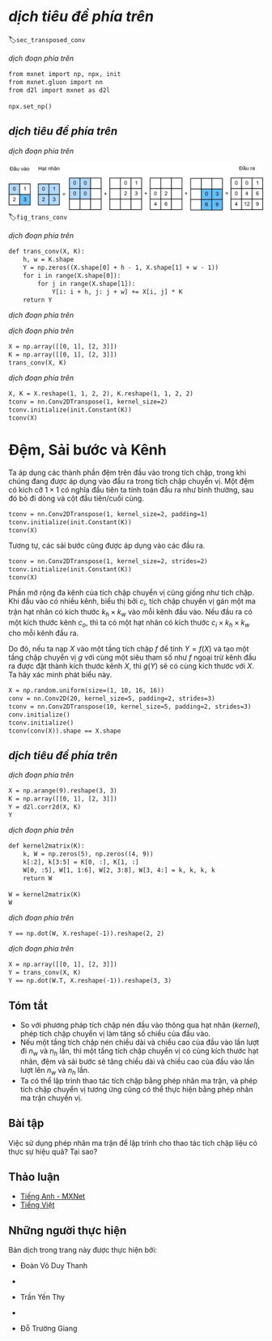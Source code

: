 <!-- ===================== Bắt đầu dịch Phần 1 ==================== -->
<!-- ========================================= REVISE - BẮT ĐẦU =================================== -->

<!--
# Transposed Convolution
-->

# *dịch tiêu đề phía trên*
:label:`sec_transposed_conv`


<!--
The layers we introduced so far for convolutional neural networks, 
including convolutional layers (:numref:`sec_conv_layer`) and pooling layers (:numref:`sec_pooling`), 
often reduce the input width and height, or keep them unchanged.
Applications such as semantic segmentation (:numref:`sec_semantic_segmentation`) and generative adversarial networks (:numref:`sec_dcgan`), 
however, require to predict values for each pixel and therefore needs to increase input width and height. 
Transposed convolution, also named fractionally-strided convolution :cite:`Dumoulin.Visin.2016` or deconvolution :cite:`Long.Shelhamer.Darrell.2015`, serves this purpose.
-->

*dịch đoạn phía trên*



```{.python .input  n=13}
from mxnet import np, npx, init
from mxnet.gluon import nn
from d2l import mxnet as d2l

npx.set_np()
```


<!--
## Basic 2D Transposed Convolution
-->

## *dịch tiêu đề phía trên*


<!--
Let us consider a basic case that both input and output channels are 1, with 0 padding and 1 stride.
:numref:`fig_trans_conv` illustrates how transposed convolution with a $2\times 2$ kernel is computed on the $2\times 2$ input matrix.
-->

*dịch đoạn phía trên*


<!--
![Transposed convolution layer with a $2\times 2$ kernel.](../img/trans_conv.svg)
-->


![*dịch mô tả phía trên*](../img/trans_conv.svg)
:label:`fig_trans_conv`


<!--
We can implement this operation by giving matrix kernel $K$ and matrix input $X$.
-->

*dịch đoạn phía trên*



```{.python .input}
def trans_conv(X, K):
    h, w = K.shape
    Y = np.zeros((X.shape[0] + h - 1, X.shape[1] + w - 1))
    for i in range(X.shape[0]):
        for j in range(X.shape[1]):
            Y[i: i + h, j: j + w] += X[i, j] * K
    return Y
```


<!--
Remember the convolution computes results by `Y[i, j] = (X[i: i + h, j: j + w] * K).sum()` (refer to `corr2d` in :numref:`sec_conv_layer`), which summarizes input values through the kernel.
While the transposed convolution broadcasts input values through the kernel, which results in a larger output shape.
-->

*dịch đoạn phía trên*


<!--
Verify the results in :numref:`fig_trans_conv`.
-->

*dịch đoạn phía trên*


```{.python .input}
X = np.array([[0, 1], [2, 3]])
K = np.array([[0, 1], [2, 3]])
trans_conv(X, K)
```


<!--
Or we can use `nn.Conv2DTranspose` to obtain the same results.
As `nn.Conv2D`, both input and kernel should be 4-D tensors.
-->

*dịch đoạn phía trên*


```{.python .input  n=17}
X, K = X.reshape(1, 1, 2, 2), K.reshape(1, 1, 2, 2)
tconv = nn.Conv2DTranspose(1, kernel_size=2)
tconv.initialize(init.Constant(K))
tconv(X)
```

<!-- ===================== Kết thúc dịch Phần 1 ===================== -->

<!-- ===================== Bắt đầu dịch Phần 2 ===================== -->

<!--
## Padding, Strides, and Channels
-->

# Đệm, Sải bước và Kênh


<!--
We apply padding elements to the input in convolution, while they are applied to the output in transposed convolution.
A $1\times 1$ padding means we first compute the output as normal, then remove the first/last rows and columns.
-->

Ta áp dụng các thành phần đệm trên đầu vào trong tích chập, trong khi chúng đang được áp dụng vào đầu ra trong tích chập chuyển vị.
Một đệm có kích cỡ $1\times 1$ có nghĩa đầu tiên ta tính toán đầu ra như bình thường, sau đó bỏ đi dòng và cột đầu tiên/cuối cùng.


```{.python .input}
tconv = nn.Conv2DTranspose(1, kernel_size=2, padding=1)
tconv.initialize(init.Constant(K))
tconv(X)
```


<!--
Similarly, strides are applied to outputs as well.
-->

Tương tự, các sải bước cũng được áp dụng vào các đầu ra.

```{.python .input}
tconv = nn.Conv2DTranspose(1, kernel_size=2, strides=2)
tconv.initialize(init.Constant(K))
tconv(X)
```


<!--
The multi-channel extension of the transposed convolution is the same as the convolution.
When the input has multiple channels, denoted by $c_i$, the transposed convolution assigns a $k_h\times k_w$ kernel matrix to each input channel.
If the output has a channel size $c_o$, then we have a $c_i\times k_h\times k_w$ kernel for each output channel.
-->

Phần mở rộng đa kênh của tích chập chuyển vị cũng giống như tích chập.
Khi đầu vào có nhiều kênh, biểu thị bởi $c_i$, tích chập chuyển vị gán một ma trận hạt nhân có kích thước $k_h\times k_w$ vào mỗi kênh đầu vào.
Nếu đầu ra có một kích thước kênh $c_o$, thì ta có một hạt nhân có kích thước $c_i\times k_h\times k_w$ cho mỗi kênh đầu ra.



<!--
As a result, if we feed $X$ into a convolutional layer $f$ to compute $Y=f(X)$ and create a transposed convolution layer $g$ with 
the same hyperparameters as $f$ except for the output channel set to be the channel size of $X$, then $g(Y)$ should has the same shape as $X$. 
Let us verify this statement.
-->

Do đó, nếu ta nạp $X$ vào một tầng tích chập $f$ để tính $Y=f(X)$ và tạo một tầng chập chuyển vị $g$ với
cùng một siêu tham số như $f$ ngoại trừ kênh đầu ra được đặt thành kích thước kênh $X$, thì $g(Y)$ sẽ có cùng kích thước với $X$.
Ta hãy xác minh phát biểu này.


```{.python .input}
X = np.random.uniform(size=(1, 10, 16, 16))
conv = nn.Conv2D(20, kernel_size=5, padding=2, strides=3)
tconv = nn.Conv2DTranspose(10, kernel_size=5, padding=2, strides=3)
conv.initialize()
tconv.initialize()
tconv(conv(X)).shape == X.shape
```

<!-- ===================== Kết thúc dịch Phần 2 ===================== -->

<!-- ===================== Bắt đầu dịch Phần 3 ===================== -->

<!--
## Analogy to Matrix Transposition
-->

## *dịch tiêu đề phía trên*


<!--
The transposed convolution takes its name from the matrix transposition.
In fact, convolution operations can also be achieved by matrix multiplication.
In the example below, we define a $3\times$ input $X$ with a $2\times 2$ kernel $K$, and then use `corr2d` to compute the convolution output.
-->

*dịch đoạn phía trên*


```{.python .input}
X = np.arange(9).reshape(3, 3)
K = np.array([[0, 1], [2, 3]])
Y = d2l.corr2d(X, K)
Y
```


<!--
Next, we rewrite convolution kernel $K$ as a matrix $W$.
Its shape will be $(4, 9)$, where the $i^\mathrm{th}$ row present applying the kernel to the input to generate the $i^\mathrm{th}$ output element.
-->

*dịch đoạn phía trên*


```{.python .input}
def kernel2matrix(K):
    k, W = np.zeros(5), np.zeros((4, 9))
    k[:2], k[3:5] = K[0, :], K[1, :]
    W[0, :5], W[1, 1:6], W[2, 3:8], W[3, 4:] = k, k, k, k
    return W

W = kernel2matrix(K)
W
```


<!--
Then the convolution operator can be implemented by matrix multiplication with proper reshaping.
-->

*dịch đoạn phía trên*


```{.python .input}
Y == np.dot(W, X.reshape(-1)).reshape(2, 2)
```


<!--
We can implement transposed convolution as a matrix multiplication as well by reusing `kernel2matrix`.
To reuse the generated $W$, we construct a $2\times 2$ input, so the corresponding weight matrix will have a shape $(9, 4)$, which is $W^\top$. Let us verify the results.
-->

*dịch đoạn phía trên*


```{.python .input}
X = np.array([[0, 1], [2, 3]])
Y = trans_conv(X, K)
Y == np.dot(W.T, X.reshape(-1)).reshape(3, 3)
```

<!-- ===================== Kết thúc dịch Phần 3 ===================== -->

<!-- ===================== Bắt đầu dịch Phần 4 ===================== -->

## Tóm tắt


<!--
* Compared to convolutions that reduce inputs through kernels, transposed convolutions broadcast inputs.
* If a convolution layer reduces the input width and height by $n_w$ and $h_h$ time, respectively.
Then a transposed convolution layer with the same kernel sizes, padding and strides will increase the input width and height by $n_w$ and $n_h$, respectively.
* We can implement convolution operations by the matrix multiplication, the corresponding transposed convolutions can be done by transposed matrix multiplication.
-->

* So với phương pháp tích chập nén đầu vào thông qua hạt nhân (*kernel*), phép tích chập chuyển vị làm tăng số chiều của đầu vào.
* Nếu một tầng tích chập nén chiều dài và chiều cao của đầu vào lần lượt đi $n_w$ và $n_h$ lần,
thì một tầng tích chập chuyển vị có cùng kích thước hạt nhân, đệm và sải bước sẽ tăng chiều dài và chiều cao của đầu vào lần lượt lên $n_w$ và $n_h$ lần.
* Ta có thể lập trình thao tác tích chập bằng phép nhân ma trận, và phép tích chập chuyển vị tương ứng cũng có thể thực hiện bằng phép nhân ma trận chuyển vị.


## Bài tập


<!--
Is it efficient to use matrix multiplication to implement convolution operations? Why?
-->

Việc sử dụng phép nhân ma trận để lập trình cho thao tác tích chập liệu có thực sự hiệu quả? Tại sao?


<!-- ===================== Kết thúc dịch Phần 4 ===================== -->
<!-- ========================================= REVISE - KẾT THÚC ===================================-->


## Thảo luận
* [Tiếng Anh - MXNet](https://discuss.d2l.ai/t/376)
* [Tiếng Việt](https://forum.machinelearningcoban.com/c/d2l)


## Những người thực hiện
Bản dịch trong trang này được thực hiện bởi:
<!--
Tác giả của mỗi Pull Request điền tên mình và tên những người review mà bạn thấy
hữu ích vào từng phần tương ứng. Mỗi dòng một tên, bắt đầu bằng dấu `*`.

Tên đầy đủ của các reviewer có thể được tìm thấy tại https://github.com/aivivn/d2l-vn/blob/master/docs/contributors_info.md
-->

* Đoàn Võ Duy Thanh
<!-- Phần 1 -->
* 

<!-- Phần 2 -->
* Trần Yến Thy

<!-- Phần 3 -->
* 

<!-- Phần 4 -->
* Đỗ Trường Giang

